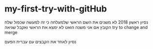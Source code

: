 # my-first-try-with-gitHub
נסיון ראשון 2018
לא משנים את השם הראשי שלמעלחה כי זה למעשה שכפול שלח הקובץ אם אני משנה הואט לא ימצא את הראשי  ואקבל שגיאה
try to change and merge


נסיון לאחד את הקבצים עם עברית הפעם
